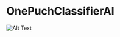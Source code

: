 # OnePuchClassifierAI
![Alt Text](https://raw.githubusercontent.com/Olegqqqmarkelov/OnePuchClassifierAI/master/Gif/program.gif)
